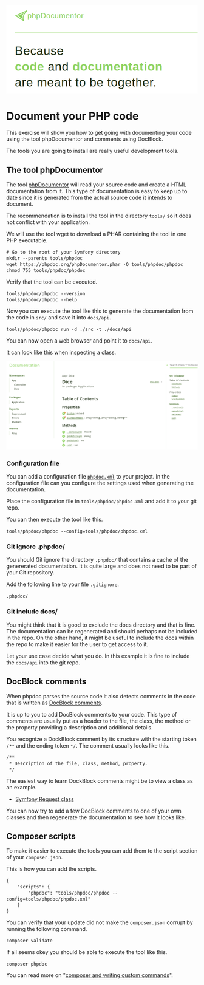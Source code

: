 <!--
---
author: mos
revision:
    "2024-04-23": "(C, mos) Reviewed and config moved into tools/phpdoc."
    "2023-04-20": "(B, mos) Reviewed."
    "2022-03-27": "(A, mos) First release."
---
-->

![Logo image](.img/phpdoc.png)

Document your PHP code
==========================

This exercise will show you how to get going with documenting your code using the tool phpDocumentor and comments using DocBlock.

The tools you are going to install are really useful development tools.

<!--
TODO

* Add example on dockblock comments
* Show some images
-->

The tool phpDocumentor
--------------------------

The tool [phpDocumentor](https://www.phpdoc.org/) will read your source code and create a HTML documentation from it. This type of documentation is easy to keep up to date since it is generated from the actual source code it intends to document.

The recommendation is to install the tool in the directory `tools/` so it does not conflict with your application.

We will use the tool wget to download a PHAR containing the tool in one PHP executable.

```
# Go to the root of your Symfony directory
mkdir --parents tools/phpdoc
wget https://phpdoc.org/phpDocumentor.phar -O tools/phpdoc/phpdoc
chmod 755 tools/phpdoc/phpdoc
```

Verify that the tool can be executed.

```
tools/phpdoc/phpdoc --version
tools/phpdoc/phpdoc --help
```

Now you can execute the tool like this to generate the documentation from the code in `src/` and save it into `docs/api`.

```
tools/phpdoc/phpdoc run -d ./src -t ./docs/api
```

You can now open a web browser and point it to `docs/api`.

It can look like this when inspecting a class.

![phpdoc for Dice](.img/phpdoc_dice.png)



### Configuration file

You can add a configuration file [`phpdoc.xml`](phpdoc.xml) to your project. In the configuration file can you configure the settings used when generating the documentation.

Place the configuration file in `tools/phpdoc/phpdoc.xml` and add it to your git repo.

You can then execute the tool like this.

```
tools/phpdoc/phpdoc --config=tools/phpdoc/phpdoc.xml
```



### Git ignore .phpdoc/

You should Git ignore the directory `.phpdoc/` that contains a cache of the genererated documentation. It is quite large and does not need to be part of your Git repository.

Add the following line to your file `.gitignore`.

```
.phpdoc/
```



### Git include docs/

You might think that it is good to exclude the docs directory and that is fine. The documentation can be regenerated and should perhaps not be included in the repo. On the other hand, it might be useful to include the docs within the repo to make it easier for the user to get access to it.

Let your use case decide what you do. In this example it is fine to include the `docs/api` into the git repo.



DocBlock comments
--------------------------

When phpdoc parses the source code it also detects comments in the code that is written as [DocBlock comments](https://docs.phpdoc.org/latest/guide/references/phpdoc/basic-syntax.html).

It is up to you to add DocBlock comments to your code. This type of comments are usually put as a header to the file, the class, the method or the property providing a description and additional details.

You recognize a DockBlock comment by its structure with the starting token `/**` and the ending token `*/`. The comment usually looks like this.

```
/**
 * Description of the file, class, method, property.
 */
```

The easiest way to learn DockBlock comments might be to view a class as an example.

* [Symfony Request class](https://github.com/symfony/symfony/blob/6.1/src/Symfony/Component/HttpFoundation/Request.php)

You can now try to add a few DocBlock comments to one of your own classes and then regenerate the documentation to see how it looks like.



Composer scripts
--------------------------

To make it easier to execute the tools you can add them to the script section of your `composer.json`.

This is how you can add the scripts.

```
{
    "scripts": {
        "phpdoc": "tools/phpdoc/phpdoc --config=tools/phpdoc/phpdoc.xml"
    }
}
```

You can verify that your update did not make the `composer.json` corrupt by running the following command.

```
composer validate
```

If all seems okey you should be able to execute the tool like this.

```
composer phpdoc
```

You can read more on "[composer and writing custom commands](https://getcomposer.org/doc/articles/scripts.md#writing-custom-commands)".
